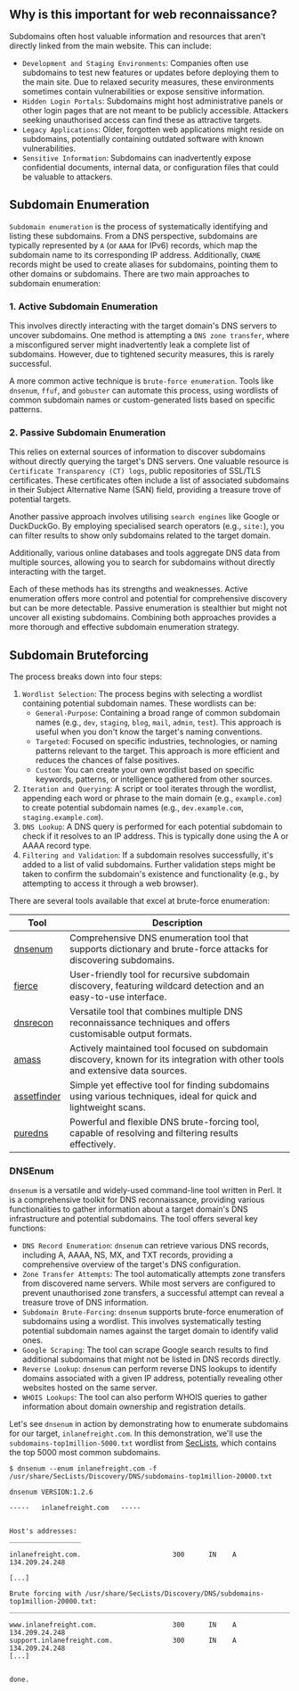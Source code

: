 ## Why is this important for web reconnaissance?

Subdomains often host valuable information and resources that aren't directly linked from the main website. This can include:

- `Development and Staging Environments`: Companies often use subdomains to test new features or updates before deploying them to the main site. Due to relaxed security measures, these environments sometimes contain vulnerabilities or expose sensitive information.
- `Hidden Login Portals`: Subdomains might host administrative panels or other login pages that are not meant to be publicly accessible. Attackers seeking unauthorised access can find these as attractive targets.
- `Legacy Applications`: Older, forgotten web applications might reside on subdomains, potentially containing outdated software with known vulnerabilities.
- `Sensitive Information`: Subdomains can inadvertently expose confidential documents, internal data, or configuration files that could be valuable to attackers.

## Subdomain Enumeration

`Subdomain enumeration` is the process of systematically identifying and listing these subdomains. From a DNS perspective, subdomains are typically represented by `A` (or `AAAA` for IPv6) records, which map the subdomain name to its corresponding IP address. Additionally, `CNAME` records might be used to create aliases for subdomains, pointing them to other domains or subdomains. There are two main approaches to subdomain enumeration:

### 1. Active Subdomain Enumeration

This involves directly interacting with the target domain's DNS servers to uncover subdomains. One method is attempting a `DNS zone transfer`, where a misconfigured server might inadvertently leak a complete list of subdomains. However, due to tightened security measures, this is rarely successful.

A more common active technique is `brute-force enumeration`. Tools like `dnsenum`, `ffuf`, and `gobuster` can automate this process, using wordlists of common subdomain names or custom-generated lists based on specific patterns.

### 2. Passive Subdomain Enumeration

This relies on external sources of information to discover subdomains without directly querying the target's DNS servers. One valuable resource is `Certificate Transparency (CT) logs`, public repositories of SSL/TLS certificates. These certificates often include a list of associated subdomains in their Subject Alternative Name (SAN) field, providing a treasure trove of potential targets.

Another passive approach involves utilising `search engines` like Google or DuckDuckGo. By employing specialised search operators (e.g., `site:`), you can filter results to show only subdomains related to the target domain.

Additionally, various online databases and tools aggregate DNS data from multiple sources, allowing you to search for subdomains without directly interacting with the target.

Each of these methods has its strengths and weaknesses. Active enumeration offers more control and potential for comprehensive discovery but can be more detectable. Passive enumeration is stealthier but might not uncover all existing subdomains. Combining both approaches provides a more thorough and effective subdomain enumeration strategy.

## Subdomain Bruteforcing

The process breaks down into four steps:

1. `Wordlist Selection`: The process begins with selecting a wordlist containing potential subdomain names. These wordlists can be:
    - `General-Purpose`: Containing a broad range of common subdomain names (e.g., `dev`, `staging`, `blog`, `mail`, `admin`, `test`). This approach is useful when you don't know the target's naming conventions.
    - `Targeted`: Focused on specific industries, technologies, or naming patterns relevant to the target. This approach is more efficient and reduces the chances of false positives.
    - `Custom`: You can create your own wordlist based on specific keywords, patterns, or intelligence gathered from other sources.
2. `Iteration and Querying`: A script or tool iterates through the wordlist, appending each word or phrase to the main domain (e.g., `example.com`) to create potential subdomain names (e.g., `dev.example.com`, `staging.example.com`).
3. `DNS Lookup`: A DNS query is performed for each potential subdomain to check if it resolves to an IP address. This is typically done using the A or AAAA record type.
4. `Filtering and Validation`: If a subdomain resolves successfully, it's added to a list of valid subdomains. Further validation steps might be taken to confirm the subdomain's existence and functionality (e.g., by attempting to access it through a web browser).

There are several tools available that excel at brute-force enumeration:

|Tool|Description|
|---|---|
|[dnsenum](https://github.com/fwaeytens/dnsenum)|Comprehensive DNS enumeration tool that supports dictionary and brute-force attacks for discovering subdomains.|
|[fierce](https://github.com/mschwager/fierce)|User-friendly tool for recursive subdomain discovery, featuring wildcard detection and an easy-to-use interface.|
|[dnsrecon](https://github.com/darkoperator/dnsrecon)|Versatile tool that combines multiple DNS reconnaissance techniques and offers customisable output formats.|
|[amass](https://github.com/owasp-amass/amass)|Actively maintained tool focused on subdomain discovery, known for its integration with other tools and extensive data sources.|
|[assetfinder](https://github.com/tomnomnom/assetfinder)|Simple yet effective tool for finding subdomains using various techniques, ideal for quick and lightweight scans.|
|[puredns](https://github.com/d3mondev/puredns)|Powerful and flexible DNS brute-forcing tool, capable of resolving and filtering results effectively.|

### DNSEnum

`dnsenum` is a versatile and widely-used command-line tool written in Perl. It is a comprehensive toolkit for DNS reconnaissance, providing various functionalities to gather information about a target domain's DNS infrastructure and potential subdomains. The tool offers several key functions:

- `DNS Record Enumeration`: `dnsenum` can retrieve various DNS records, including A, AAAA, NS, MX, and TXT records, providing a comprehensive overview of the target's DNS configuration.
- `Zone Transfer Attempts`: The tool automatically attempts zone transfers from discovered name servers. While most servers are configured to prevent unauthorised zone transfers, a successful attempt can reveal a treasure trove of DNS information.
- `Subdomain Brute-Forcing`: `dnsenum` supports brute-force enumeration of subdomains using a wordlist. This involves systematically testing potential subdomain names against the target domain to identify valid ones.
- `Google Scraping`: The tool can scrape Google search results to find additional subdomains that might not be listed in DNS records directly.
- `Reverse Lookup`: `dnsenum` can perform reverse DNS lookups to identify domains associated with a given IP address, potentially revealing other websites hosted on the same server.
- `WHOIS Lookups`: The tool can also perform WHOIS queries to gather information about domain ownership and registration details.

Let's see `dnsenum` in action by demonstrating how to enumerate subdomains for our target, `inlanefreight.com`. In this demonstration, we'll use the `subdomains-top1million-5000.txt` wordlist from [SecLists](https://github.com/danielmiessler/SecLists), which contains the top 5000 most common subdomains.
```shell-session
$ dnsenum --enum inlanefreight.com -f  /usr/share/SecLists/Discovery/DNS/subdomains-top1million-20000.txt 

dnsenum VERSION:1.2.6

-----   inlanefreight.com   -----


Host's addresses:
__________________

inlanefreight.com.                       300      IN    A        134.209.24.248

[...]

Brute forcing with /usr/share/SecLists/Discovery/DNS/subdomains-top1million-20000.txt:
_______________________________________________________________________________________

www.inlanefreight.com.                   300      IN    A        134.209.24.248
support.inlanefreight.com.               300      IN    A        134.209.24.248
[...]


done.
```
